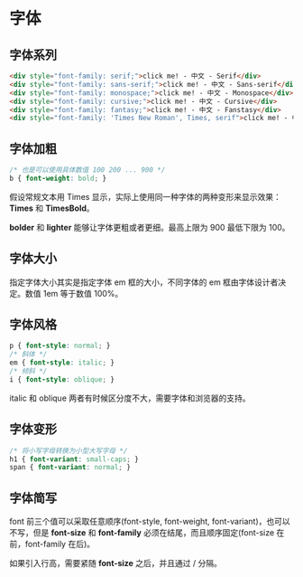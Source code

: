 # 字体

## 字体系列

```html
<div style="font-family: serif;">click me! - 中文 - Serif</div>
<div style="font-family: sans-serif;">click me! - 中文 - Sans-serif</div>
<div style="font-family: monospace;">click me! - 中文 - Monospace</div>
<div style="font-family: cursive;">click me! - 中文 - Cursive</div>
<div style="font-family: fantasy;">click me! - 中文 - Fanstasy</div>
<div style="font-family: 'Times New Roman', Times, serif">click me! - 中文</div>
```

## 字体加粗

```css
/* 也是可以使用具体数值 100 200 ... 900 */
b { font-weight: bold; }
```

假设常规文本用 Times 显示，实际上使用同一种字体的两种变形来显示效果：**Times** 和 **TimesBold**。

**bolder** 和 **lighter** 能够让字体更粗或者更细。最高上限为 900 最低下限为 100。

## 字体大小

指定字体大小其实是指定字体 em 框的大小，不同字体的 em 框由字体设计者决定。数值 1em 等于数值 100%。

## 字体风格

```css
p { font-style: normal; }
/* 斜体 */
em { font-style: italic; }
/* 倾斜 */
i { font-style: oblique; }
```

italic 和 oblique 两者有时候区分度不大，需要字体和浏览器的支持。

## 字体变形

```css
/* 将小写字母转换为小型大写字母 */
h1 { font-variant: small-caps; }
span { font-variant: normal; }
```

## 字体简写

font 前三个值可以采取任意顺序(font-style, font-weight, font-variant)，也可以不写，但是 **font-size** 和 **font-family** 必须在结尾，而且顺序固定(font-size 在前，font-family 在后)。

如果引入行高，需要紧随 **font-size** 之后，并且通过 / 分隔。
